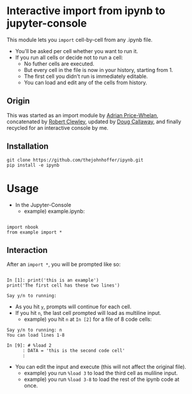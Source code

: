 # Interactive import from ipynb to jupyter-console

This module lets you `import` cell-by-cell from any .ipynb file.

- You'll be asked per cell whether you want to run it.
- If you run all cells or decide not to run a cell:
    - No futher cells are executed.
    - But every cell in the file is now in your history, starting from 1.
    - The first cell you didn't run is immediately editable.
    - You can load and edit any of the cells from history.

## Origin

This was started as an import module by [Adrian Price-Whelan][0], concatenated by [Robert Clewley][1], updated by [Doug Callaway][2], and finally recycled for an interactive console by me. 

[0]: http://jupyter-notebook.readthedocs.io/en/latest/examples/Notebook/Importing%20Notebooks.html
[1]: https://gist.github.com/robclewley/75b7719119892b99d73b
[2]: https://gist.github.com/DCAL12/1a872bd63bedfb7b12612c8a7ec0f52e

## Installation

```
git clone https://github.com/thejohnhoffer/ipynb.git
pip install -e ipynb
```

# Usage

- In the Jupyter-Console
    - example) example.ipynb:

```

import nbook
from example import *

```

## Interaction

After an `import *`, you will be prompted like so:

```

In [1]: print('this is an example')
print('The first cell has these two lines')

Say y/n to running: 

```

- As you hit `y`, prompts will continue for each cell.
- If you hit `n`, the last cell prompted will load as multiline input.
    - example) you hit `n` at `In [2]` for a file of 8 code cells:

```
Say y/n to running: n                               
You can load lines 1-8                            
                                                    
In [9]: # %load 2                                   
      : DATA = 'this is the second code cell'
      :                                             
```

- You can edit the input and execute (this will not affect the original file).
    - example) you run `%load 3` to load the third cell as muliline input.
    - example) you run `%load 3-8` to load the rest of the ipynb code at once.

